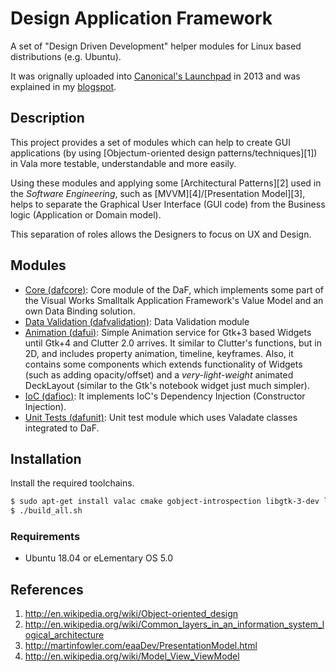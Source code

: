 # Design Application Framework

A set of "Design Driven Development" helper modules for Linux based distributions (e.g. Ubuntu).

It was orignally uploaded into [Canonical's Launchpad](https://launchpad.net/dafproject) in 2013 and
was explained in my [blogspot](http://ilapstech.blogspot.com/2013/04/advanced-programming-in-vala-dafs.html).

## Description

This project provides a set of modules which can help to create GUI applications (by using [Objectum-oriented design patterns/techniques][1]) in Vala more testable, understandable and more easily.

Using these modules and applying some [Architectural Patterns][2] used in the _Software Engineering_, such as [MVVM][4]/[Presentation Model][3], helps to separate the Graphical User Interface (GUI code) from the Business logic (Application or Domain model). 

This separation of roles allows the Designers to focus on UX and Design.

## Modules
 * [Core (dafcore)](https://github.com/ilap/dafcore): Core module of the DaF, which implements some part of the Visual Works Smalltalk Application Framework's Value Model and an own Data Binding solution.
 * [Data Validation (dafvalidation)](https://github.com/ilap/dafvalidation): Data Validation module
 * [Animation (dafui)](https://github.com/ilap/dafui): Simple Animation service for Gtk+3 based Widgets until Gtk+4 and Clutter 2.0 arrives. It similar to Clutter's functions, but in 2D, and includes property animation, timeline, keyframes. Also, it contains some components which extends functionality of Widgets (such as adding opacity/offset) and a _very-light-weight_ animated DeckLayout (similar to the Gtk's notebook widget just much simpler).
 * [IoC (dafioc)](https://github.com/ilap/dafioc): It implements IoC's Dependency Injection (Constructor Injection).
 * [Unit Tests (dafunit)](https://github.com/ilap/dafunit): Unit test module which uses Valadate classes integrated to DaF.

## Installation

Install the required toolchains.

```bash
$ sudo apt-get install valac cmake gobject-introspection libgtk-3-dev libgee-0.8-dev libglib2.0-dev libgirepository1.0-dev meson
$ ./build_all.sh
```

### Requirements

  - Ubuntu 18.04 or eLementary OS 5.0

## References


1. http://en.wikipedia.org/wiki/Object-oriented_design
2. http://en.wikipedia.org/wiki/Common_layers_in_an_information_system_logical_architecture
3. http://martinfowler.com/eaaDev/PresentationModel.html
4. http://en.wikipedia.org/wiki/Model_View_ViewModel
